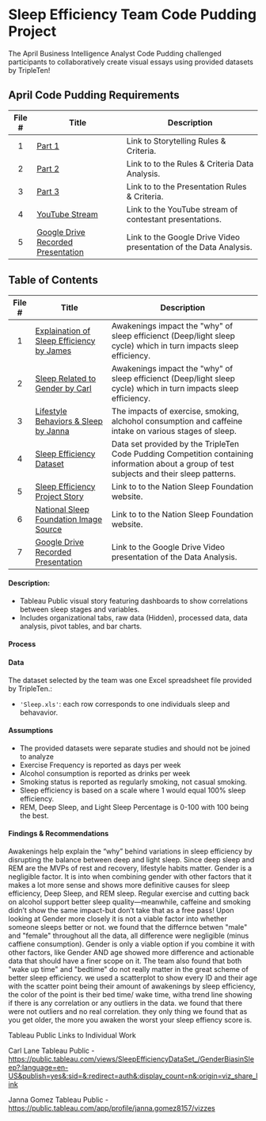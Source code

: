 # Sleep Efficiency Team Code Pudding Project
The April Business Intelligence Analyst Code Pudding challenged participants to collaboratively create visual essays using provided datasets by TripleTen! 

## April Code Pudding Requirements ##
 | File # | Title | Description |
 | :-----------: | ----------- |----------- |
 | 1 | [Part 1](https://www.thensf.org/what-is-sleep-quality/)| Link to Storytelling Rules & Criteria. |
 | 2 | [Part 2](https://coding-bootcamps.notion.site/Part-2-Rules-Criteria-Data-Analysis-1e06ed1efc938041969ded6133313a8c)| Link to to the Rules & Criteria Data Analysis. |
  | 3 | [Part 3](https://coding-bootcamps.notion.site/Part-3-Presentation-Rules-Criteria-1e06ed1efc93809d9cf7dce364e7b7eb)| Link to to the Presentation Rules & Criteria. |
 | 4 |  [YouTube Stream](https://www.youtube.com/live/qeavLBLIqFA)| Link to the YouTube stream of contestant presentations. |
 | 5 |  [Google Drive Recorded Presentation](https://drive.google.com/file/d/1AE9fBRMp0H-0caQ3LIgW1AlOXGTV9PQM/view?usp=drive_link)| Link to the Google Drive Video presentation of the Data Analysis. |
 


 ## Table of Contents ##
| File #  | Title | Description |
| :-----------: | ----------- |----------- |
| 1 | [Explaination of Sleep Efficiency by James](https://github.com/jjohnston3041/Sleep-Efficiency-Team-Project/blob/main/James%20J%20Sleep%20Efficency%20Project.twbx)| Awakenings impact the "why" of sleep efficienct (Deep/light sleep cycle) which in turn impacts sleep efficiency.|
| 2 | [Sleep Related to Gender by Carl](https://github.com/jjohnston3041/Sleep-Efficiency-Team-Project/blob/main/Carl%20J%20Sleep%20Efficiency%20Project.twbx)| Awakenings impact the "why" of sleep efficienct (Deep/light sleep cycle) which in turn impacts sleep efficiency.|
| 3 | [Lifestyle Behaviors & Sleep by Janna](https://github.com/jjohnston3041/Sleep-Efficiency-Team-Project/blob/main/Janna%20G%20Sleep%20Efficiency%20Project.twbx)| The impacts of exercise, smoking, alchohol consumption and caffeine intake on various stages of sleep. |
| 4 | [Sleep Efficiency Dataset](https://github.com/jjohnston3041/Sleep-Efficiency-Team-Project/blob/main/Sleep.xlsx) | Data set provided by the TripleTen Code Pudding Competition containing information about a group of test subjects and their sleep patterns.|
| 5 |[Sleep Efficiency Project Story](https://github.com/jjohnston3041/Sleep-Efficiency-Team-Project/blob/main/Sleep%20Efficiency%20Project%20Story.twbx)| Link to to the Nation Sleep Foundation website.|
| 6 | [National Sleep Foundation Image Source](https://www.thensf.org/what-is-sleep-quality/)| Link to to the Nation Sleep Foundation website. |
| 7 |  [Google Drive Recorded Presentation](https://drive.google.com/file/d/1AE9fBRMp0H-0caQ3LIgW1AlOXGTV9PQM/view?usp=drive_link)| Link to the Google Drive Video presentation of the Data Analysis. |



#### Description:
- Tableau Public visual story featuring dashboards to show correlations between sleep stages and variables. 
- Includes organizational tabs, raw data (Hidden), processed data, data analysis, pivot tables, and bar charts.

#### Process

#### Data
The dataset selected by the team was one Excel spreadsheet file provided by TripleTen.:
- `'Sleep.xls'`: each row corresponds to one individuals sleep and behavavior.

#### Assumptions
- The provided datasets were separate studies and should not be joined to analyze
- Exercise Frequency is reported as days per week
- Alcohol consumption is reported as drinks per week
- Smoking status is reported as regularly smoking, not casual smoking.
- Sleep efficiency is based on a scale where 1 would equal 100% sleep efficiency.
- REM, Deep Sleep, and Light Sleep Percentage is 0-100 with 100 being the best. 

#### Findings & Recommendations
Awakenings help explain the “why” behind variations in sleep efficiency by disrupting the balance between deep and light sleep. Since deep sleep and REM are the MVPs of rest and recovery, lifestyle habits matter. Gender is a negligible factor. It is into when combining gender with other factors that it makes a lot more sense and shows more definitive causes for sleep efficiency, Deep Sleep, and REM sleep. Regular exercise and cutting back on alcohol support better sleep quality—meanwhile, caffeine and smoking didn’t show the same impact-but don’t take that as a free pass!
Upon looking at Gender more closely it is not a viable factor into whether someone sleeps better or not. we found that the differnce betwen "male" and "female" throughout all the data, all difference were negligible (minus caffiene consumption). Gender is only a viable option if you combine it with other factors, like Gender AND age showed more difference and actionable data that should have a finer scope on it. 
The team also found that both "wake up time" and "bedtime" do not really matter in the great scheme of better sleep efficiency. we used a scatterplot to show every ID and their age with the scatter point being their amount of awakenings by sleep efficiency, the color of the point is their bed time/ wake time, witha trend line showing if there is any correlation or any outliers in the data. we found that there were not outliers and no real correlation. they only thing we found that as you get older, the more you awaken the worst your sleep effiency score is. 


Tableau Public Links to Individual Work

Carl Lane Tableau Public - https://public.tableau.com/views/SleepEfficiencyDataSet_/GenderBiasinSleep?:language=en-US&publish=yes&:sid=&:redirect=auth&:display_count=n&:origin=viz_share_link

Janna Gomez Tableau Public - https://public.tableau.com/app/profile/janna.gomez8157/vizzes
